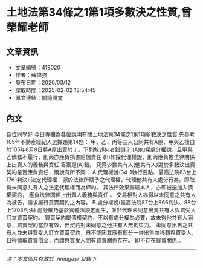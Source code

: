 # 土地法第34條之1第1項多數決之性質,曾榮耀老師

## 文章資訊
- 文章編號：418020
- 作者：蘇偉強
- 發布日期：2020/03/12
- 爬取時間：2025-02-02 13:54:45
- 原文連結：[閱讀原文](https://real-estate.get.com.tw/Columns/detail.aspx?no=418020)

## 內文
各位同學好
今日專欄為各位說明有關土地法第34條之1第1項多數決之性質
先參考105年不動產經紀人選擇題第14題：
甲、乙、丙等三人公同共有A屋，甲與乙擅自於105年8月8日將A屋出賣於丁。下列敘述何者錯誤？
(A)如採處分權說，且甲與乙債務不履行，則丙亦應負損害賠償責任
(B)如採代理權說，則丙應負擔法律關係上出賣人的義務與責任
答案是(A)錯。
究竟少數共有人(他共有人)對於多數決出賣契約是否應負責任，兩說有所不同：
A.代理權說(34-1執行要點、最高法院83台上1761判決)
法定代理權：源於法律所賦予之代理權，代理他共有人處分行為。即取得未同意共有人之法定代理權而為締約。
其法律效果歸屬本人，亦即被迫加入債權契約，
應負法律關係上出賣人義務與責任
。
交易相對人亦得以未同意之共有人為被告，請求履行買賣契約之內容。
B.處分權說(最高法院87台上866判決、88台上1703判決)
處分權乃基於實體法規定而生，並非代理未同意出賣共有人與買受人訂立買賣契約。
買賣契約屬債權契約，不以有處分權為必要，故未得他共有人同意，買賣契約當然有效，但契約對未同意之他共有人無拘束力。
未同意出售之共有人並未與買受人訂立買賣契約，自不能因其應有部分一併出售並移轉與買受人，且得領取買賣價金，而謂與買受人間有買賣關係存在。
即不存在買賣關係
。

---
*注：本文圖片存放於 ./images/ 目錄下*
